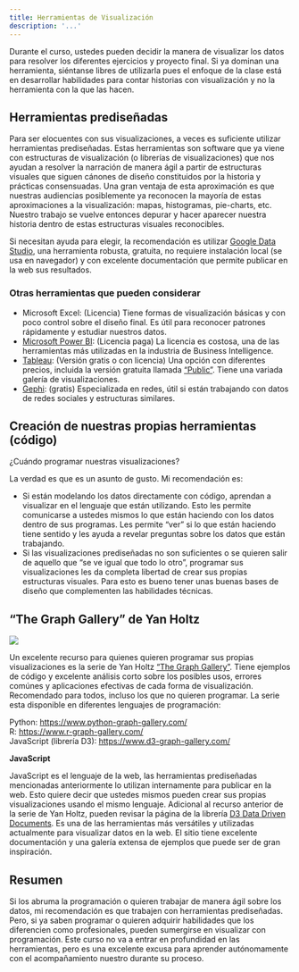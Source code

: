 ```yaml
---
title: Herramientas de Visualización
description: '...'
---
```


Durante el curso, ustedes pueden decidir la manera de visualizar los datos para resolver los diferentes ejercicios y proyecto final. Si ya dominan una herramienta, siéntanse libres de utilizarla pues el enfoque de la clase está en desarrollar habilidades para contar historias con visualización y no la herramienta con la que las hacen.

## Herramientas prediseñadas

Para ser elocuentes con sus visualizaciones, a veces es suficiente utilizar herramientas prediseñadas. Estas herramientas son software que ya viene con estructuras de visualización (o librerías de visualizaciones) que nos ayudan a resolver la narración de manera ágil a partir de estructuras visuales que siguen cánones de diseño constituidos por la historia y prácticas consensuadas. Una gran ventaja de esta aproximación es que nuestras audiencias posiblemente ya reconocen la mayoría de estas aproximaciones a la visualización: mapas, histogramas, pie-charts, etc. Nuestro trabajo se vuelve entonces depurar y hacer aparecer nuestra historia dentro de estas estructuras visuales reconocibles.

Si necesitan ayuda para elegir, la recomendación es utilizar <a href="https://datastudio.google.com/" target="_blank">Google Data Studio</a>, una herramienta robusta, gratuita, no requiere instalación local (se usa en navegador) y con excelente documentación que permite publicar en la web sus resultados.

### Otras herramientas que pueden considerar

- Microsoft Excel: (Licencia) Tiene formas de visualización básicas y con poco control sobre el diseño final. Es útil para reconocer patrones rápidamente y estudiar nuestros datos.
- <a href="https://powerbi.microsoft.com/" target="_blank">Microsoft Power BI</a>: (Licencia paga) La licencia es costosa, una de las herramientas más utilizadas en la industria de Business Intelligence.
- <a href="https://www.tableau.com/products/public" target="_blank">Tableau</a>: (Versión gratis o con licencia) Una opción con diferentes precios, incluida la versión gratuita llamada <a href="https://www.tableau.com/products/public" target="_blank">“Public”</a>. Tiene una variada galería de visualizaciones.
- <a href="https://gephi.org/" target="_blank">Gephi</a>: (gratis) Especializada en redes, útil si están trabajando con datos de redes sociales y estructuras similares.

## Creación de nuestras propias herramientas (código)

¿Cuándo programar nuestras visualizaciones?

La verdad es que es un asunto de gusto. Mi recomendación es:

- Si están modelando los datos directamente con código, aprendan a visualizar en el lenguaje que están utilizando. Esto les permite comunicarse a ustedes mismos lo que están haciendo con los datos dentro de sus programas. Les permite “ver” si lo que están haciendo tiene sentido y les ayuda a revelar preguntas sobre los datos que están trabajando.
- Si las visualizaciones prediseñadas no son suficientes o se quieren salir de aquello que “se ve igual que todo lo otro”, programar sus visualizaciones les da completa libertad de crear sus propias estructuras visuales. Para esto es bueno tener unas buenas bases de diseño que complementen las habilidades técnicas.

## “The Graph Gallery” de Yan Holtz

<a href="https://www.python-graph-gallery.com/" target="_blank"><img src="/imgs/the-graph-gallery.png" /></a>

Un excelente recurso para quienes quieren programar sus propias visualizaciones es la serie de Yan Holtz <a href="https://www.python-graph-gallery.com/" target="_blank">“The Graph Gallery”</a>. Tiene ejemplos de código y excelente análisis corto sobre los posibles usos, errores comúnes y aplicaciones efectivas de cada forma de visualización. Recomendado para todos, incluso los que no quieren programar. La serie esta disponible en diferentes lenguajes de programación:

Python: <a href="https://www.python-graph-gallery.com/" target="_blank">https://www.python-graph-gallery.com/</a>  
R: <a href="https://www.r-graph-gallery.com/" target="_blank">https://www.r-graph-gallery.com/</a>  
JavaScript (librería D3): <a href="https://www.d3-graph-gallery.com/" target="_blank">https://www.d3-graph-gallery.com/</a>

**JavaScript**

JavaScript es el lenguaje de la web, las herramientas prediseñadas mencionadas anteriormente lo utilizan internamente para publicar en la web. Esto quiere decir que ustedes mismos pueden crear sus propias visualizaciones usando el mismo lenguaje. Adicional al recurso anterior de la serie de Yan Holtz, pueden revisar la página de la librería <a href="https://d3js.org/" target="_blank">D3 Data Driven Documents</a>. Es una de las herramientas más versátiles y utilizadas actualmente para visualizar datos en la web. El sitio tiene excelente documentación y una galería extensa de ejemplos que puede ser de gran inspiración.

## Resumen

Si los abruma la programación o quieren trabajar de manera ágil sobre los datos, mi recomendación es que trabajen con herramientas prediseñadas. Pero, si ya saben programar o quieren adquirir habilidades que los diferencien como profesionales, pueden sumergirse en visualizar con programación. Este curso no va a entrar en profundidad en las herramientas, pero es una excelente excusa para aprender autónomamente con el acompañamiento nuestro durante su proceso.
